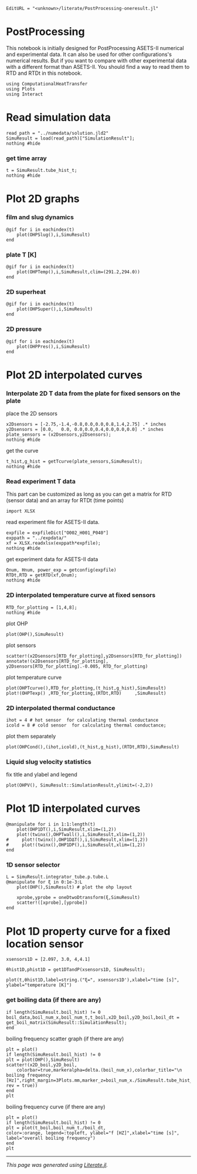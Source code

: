 ```@meta
EditURL = "<unknown>/literate/PostProcessing-oneresult.jl"
```

  # PostProcessing
  This notebook is initially designed for PostProcessing ASETS-II numerical and experimental data.
  It can also be used for other configurations's numerical results. But if you want to compare with other experimental data with a different format than ASETS-II. You should find a way to read them to RTD and RTDt in this notebook.

````@example PostProcessing-oneresult
using ComputationalHeatTransfer
using Plots
using Interact
````

  # Read simulation data

````@example PostProcessing-oneresult
read_path = "../numedata/solution.jld2"
SimuResult = load(read_path)["SimulationResult"];
nothing #hide
````

  ### get time array

````@example PostProcessing-oneresult
t = SimuResult.tube_hist_t;
nothing #hide
````

  # Plot 2D graphs

  ### film and slug dynamics

````@example PostProcessing-oneresult
@gif for i in eachindex(t)
    plot(OHPSlug(),i,SimuResult)
end
````

  ### plate T [K]

````@example PostProcessing-oneresult
@gif for i in eachindex(t)
    plot(OHPTemp(),i,SimuResult,clim=(291.2,294.0))
end
````

  ### 2D superheat

````@example PostProcessing-oneresult
@gif for i in eachindex(t)
    plot(OHPSuper(),i,SimuResult)
end
````

  ### 2D pressure

````@example PostProcessing-oneresult
@gif for i in eachindex(t)
    plot(OHPPres(),i,SimuResult)
end
````

  # Plot 2D interpolated curves

  ### Interpolate 2D T data from the plate for fixed sensors on the plate

  place the 2D sensors

````@example PostProcessing-oneresult
x2Dsensors = [-2.75,-1.4,-0.8,0.0,0.0,0.8,1.4,2.75] .* inches
y2Dsensors = [0.0,   0.0, 0.0,0.0,0.4,0.0,0.0,0.0] .* inches
plate_sensors = (x2Dsensors,y2Dsensors);
nothing #hide
````

  get the curve

````@example PostProcessing-oneresult
t_hist,g_hist = getTcurve(plate_sensors,SimuResult);
nothing #hide
````

  ### Read experiment T data
  This part can be customized as long as you can get a matrix for RTD (sensor data) and an array for RTDt (time points)

````@example PostProcessing-oneresult
import XLSX
````

 read experiment file for ASETS-II data.

````@example PostProcessing-oneresult
expfile = expfileDict["O002_H001_P040"]
exppath = "../expdata/"
xf = XLSX.readxlsx(exppath*expfile);
nothing #hide
````

  get experiment data for ASETS-II data

````@example PostProcessing-oneresult
Onum, Hnum, power_exp = getconfig(expfile)
RTDt,RTD = getRTD(xf,Onum);
nothing #hide
````

  ### 2D interpolated temperature curve at fixed sensors

````@example PostProcessing-oneresult
RTD_for_plotting = [1,4,8];
nothing #hide
````

plot OHP

````@example PostProcessing-oneresult
plot(OHP(),SimuResult)
````

plot sensors

````@example PostProcessing-oneresult
scatter!(x2Dsensors[RTD_for_plotting],y2Dsensors[RTD_for_plotting])
annotate!(x2Dsensors[RTD_for_plotting], y2Dsensors[RTD_for_plotting].-0.005, RTD_for_plotting)
````

plot temperature curve

````@example PostProcessing-oneresult
plot(OHPTcurve(),RTD_for_plotting,(t_hist,g_hist),SimuResult)
plot!(OHPTexp() ,RTD_for_plotting,(RTDt,RTD)     ,SimuResult)
````

  ### 2D interpolated thermal conductance

````@example PostProcessing-oneresult
ihot = 4 # hot sensor  for calculating thermal conductance
icold = 8 # cold sensor  for calculating thermal conductance;
````

plot them separately

````@example PostProcessing-oneresult
plot(OHPCond(),(ihot,icold),(t_hist,g_hist),(RTDt,RTD),SimuResult)
````

  ### Liquid slug velocity statistics

fix title and ylabel and legend

````@example PostProcessing-oneresult
plot(OHPV(), SimuResult::SimulationResult,ylimit=(-2,2))
````

  # Plot 1D interpolated curves

````@example PostProcessing-oneresult
@manipulate for i in 1:1:length(t)
    plot(OHP1DT(),i,SimuResult,xlim=(1,2))
    plot!(twinx(),OHPTwall(),i,SimuResult,xlim=(1,2))
#     plot!(twinx(),OHP1DΔT(),i,SimuResult,xlim=(1,2))
#     plot!(twinx(),OHP1DP(),i,SimuResult,xlim=(1,2))
end
````

  ### 1D sensor selector

````@example PostProcessing-oneresult
L = SimuResult.integrator_tube.p.tube.L
@manipulate for ξ in 0:1e-3:L
    plot(OHP(),SimuResult) # plot the ohp layout

    xprobe,yprobe = oneDtwoDtransform(ξ,SimuResult)
    scatter!([xprobe],[yprobe])
end
````

  # Plot 1D property curve for a fixed location sensor

````@example PostProcessing-oneresult
xsensors1D = [2.097, 3.0, 4,4.1]

θhist1D,phist1D = get1DTandP(xsensors1D, SimuResult);

plot(t,θhist1D,label=string.("ξ=", xsensors1D'),xlabel="time [s]", ylabel="temperature [K]")
````

  ### get boiling data (if there are any)

````@example PostProcessing-oneresult
if length(SimuResult.boil_hist) != 0
boil_data,boil_num_x,boil_num_t,t_boil,x2D_boil,y2D_boil,boil_dt = get_boil_matrix(SimuResult::SimulationResult);
end
````

boiling frequency scatter graph (if there are any)

````@example PostProcessing-oneresult
plt = plot()
if length(SimuResult.boil_hist) != 0
plt = plot(OHP(),SimuResult)
scatter!(x2D_boil,y2D_boil,
    colorbar=true,markeralpha=delta.(boil_num_x),colorbar_title="\n boiling frequency [Hz]",right_margin=3Plots.mm,marker_z=boil_num_x./SimuResult.tube_hist_t[end],markerstrokewidth=0,markercolor=cgrad(:greys, rev = true))
end
plt
````

boiling frequency curve (if there are any)

````@example PostProcessing-oneresult
plt = plot()
if length(SimuResult.boil_hist) != 0
plt = plot(t_boil,boil_num_t./boil_dt,
color=:orange, legend=:topleft, ylabel="f [HZ]",xlabel="time [s]", label="overall boiling frequency")
end
plt
````

---

*This page was generated using [Literate.jl](https://github.com/fredrikekre/Literate.jl).*

